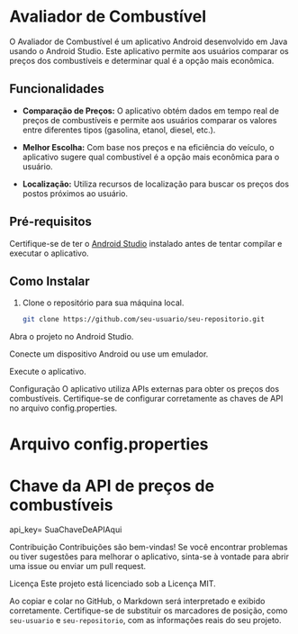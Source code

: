 # Avaliador de Combustível

O Avaliador de Combustível é um aplicativo Android desenvolvido em Java usando o Android Studio. Este aplicativo permite aos usuários comparar os preços dos combustíveis e determinar qual é a opção mais econômica.

## Funcionalidades

- **Comparação de Preços:** O aplicativo obtém dados em tempo real de preços de combustíveis e permite aos usuários comparar os valores entre diferentes tipos (gasolina, etanol, diesel, etc.).
  
- **Melhor Escolha:** Com base nos preços e na eficiência do veículo, o aplicativo sugere qual combustível é a opção mais econômica para o usuário.

- **Localização:** Utiliza recursos de localização para buscar os preços dos postos próximos ao usuário.

## Pré-requisitos

Certifique-se de ter o [Android Studio](https://developer.android.com/studio) instalado antes de tentar compilar e executar o aplicativo.

## Como Instalar

1. Clone o repositório para sua máquina local.
   ```bash
   git clone https://github.com/seu-usuario/seu-repositorio.git
Abra o projeto no Android Studio.

Conecte um dispositivo Android ou use um emulador.

Execute o aplicativo.

Configuração
O aplicativo utiliza APIs externas para obter os preços dos combustíveis. Certifique-se de configurar corretamente as chaves de API no arquivo config.properties.

# Arquivo config.properties

# Chave da API de preços de combustíveis
api_key= SuaChaveDeAPIAqui

Contribuição
Contribuições são bem-vindas! Se você encontrar problemas ou tiver sugestões para melhorar o aplicativo, sinta-se à vontade para abrir uma issue ou enviar um pull request.

Licença
Este projeto está licenciado sob a Licença MIT.


Ao copiar e colar no GitHub, o Markdown será interpretado e exibido corretamente. Certifique-se de substituir os marcadores de posição, como `seu-usuario` e `seu-repositorio`, com as informações reais do seu projeto.
